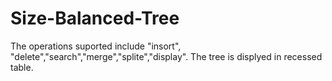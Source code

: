 # Size-Balanced-Tree
The operations suported include "insort", "delete","search","merge","splite","display". The tree is displyed in recessed table.
